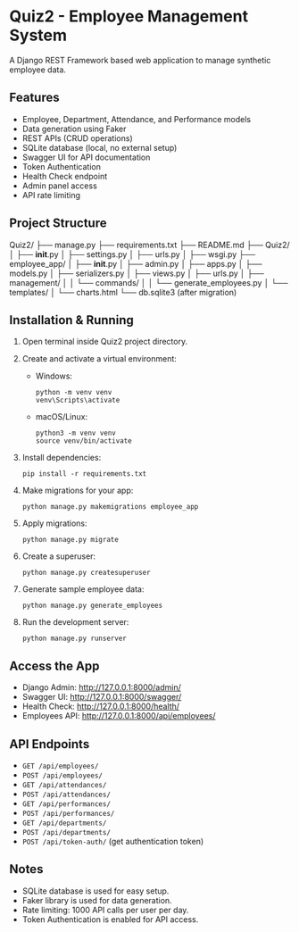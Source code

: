 # Quiz2 - Employee Management System

A Django REST Framework based web application to manage synthetic employee data.

## Features

- Employee, Department, Attendance, and Performance models
- Data generation using Faker
- REST APIs (CRUD operations)
- SQLite database (local, no external setup)
- Swagger UI for API documentation
- Token Authentication
- Health Check endpoint
- Admin panel access
- API rate limiting

## Project Structure

Quiz2/
├── manage.py
├── requirements.txt
├── README.md
├── Quiz2/
│   ├── __init__.py
│   ├── settings.py
│   ├── urls.py
│   ├── wsgi.py
├── employee_app/
│   ├── __init__.py
│   ├── admin.py
│   ├── apps.py
│   ├── models.py
│   ├── serializers.py
│   ├── views.py
│   ├── urls.py
│   ├── management/
│   │   └── commands/
│   │       └── generate_employees.py
│   └── templates/
│       └── charts.html
└── db.sqlite3 (after migration)

## Installation & Running

1. Open terminal inside Quiz2 project directory.

2. Create and activate a virtual environment:
    - Windows:
      ```
      python -m venv venv
      venv\Scripts\activate
      ```
    - macOS/Linux:
      ```
      python3 -m venv venv
      source venv/bin/activate
      ```

3. Install dependencies:
    ```
    pip install -r requirements.txt
    ```

4. Make migrations for your app:
    ```
    python manage.py makemigrations employee_app
    ```

5. Apply migrations:
    ```
    python manage.py migrate
    ```

6. Create a superuser:
    ```
    python manage.py createsuperuser
    ```

7. Generate sample employee data:
    ```
    python manage.py generate_employees
    ```

8. Run the development server:
    ```
    python manage.py runserver
    ```

## Access the App

- Django Admin: http://127.0.0.1:8000/admin/
- Swagger UI: http://127.0.0.1:8000/swagger/
- Health Check: http://127.0.0.1:8000/health/
- Employees API: http://127.0.0.1:8000/api/employees/

## API Endpoints

- `GET /api/employees/`
- `POST /api/employees/`
- `GET /api/attendances/`
- `POST /api/attendances/`
- `GET /api/performances/`
- `POST /api/performances/`
- `GET /api/departments/`
- `POST /api/departments/`
- `POST /api/token-auth/` (get authentication token)

## Notes

- SQLite database is used for easy setup.
- Faker library is used for data generation.
- Rate limiting: 1000 API calls per user per day.
- Token Authentication is enabled for API access.

